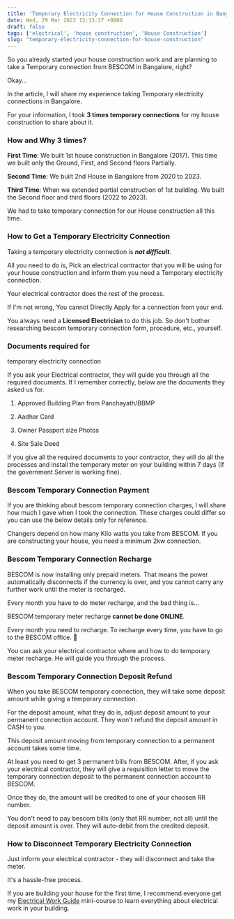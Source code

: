 ```yaml
---
title: 'Temporary Electricity Connection for House Construction in Bangalore'
date: Wed, 29 Mar 2023 13:13:17 +0000
draft: false
tags: ['electrical', 'house construction', 'House Construction']
slug: "temporary-electricity-connection-for-house-construction"
---
```


So you already started your house construction work and are planning to take a Temporary connection from BESCOM in Bangalore, right? 

Okay... 

In the article, I will share my experience taking Temporary electricity connections in Bangalore. 

For your information, I took **3 times temporary connections** for my house construction to share about it.

### How and Why 3 times?

**First Time**: We built 1st house construction in Bangalore (2017). This time we built only the Ground, First, and Second floors Partially.

**Second Time**: We built 2nd House in Bangalore from 2020 to 2023.

**Third Time**: When we extended partial construction of 1st building. We built the Second floor and third floors (2022 to 2023). 

We had to take temporary connection for our House construction all this time. 

### How to Get a Temporary Electricity Connection

Taking a temporary electricity connection is **_not difficult_**. 

All you need to do is, Pick an electrical contractor that you will be using for your house construction and inform them you need a Temporary electricity connection. 

Your electrical contractor does the rest of the process.

If I'm not wrong, You cannot Directly Apply for a connection from your end. 

You always need a **Licensed Electrician** to do this job. So don't bother researching bescom temporary connection form, procedure, etc., yourself. 

### Documents required for  
temporary electricity connection

If you ask your Electrical contractor, they will guide you through all the required documents. If I remember correctly, below are the documents they asked us for.

1) Approved Building Plan from Panchayath/BBMP

2) Aadhar Card

3) Owner Passport size Photos

4) Site Sale Deed 

If you give all the required documents to your contractor, they will do all the processes and install the temporary meter on your building within 7 days (If the government Server is working fine).

### Bescom Temporary Connection Payment

If you are thinking about bescom temporary connection charges, I will share how much I gave when I took the connection. These charges could differ so you can use the below details only for reference. 

Changers depend on how many Kilo watts you take from BESCOM. If you are constructing your house, you need a minimum 2kw connection.  

### Bescom Temporary Connection Recharge

BESCOM is now installing only prepaid meters. That means the power automatically disconnects if the currency is over, and you cannot carry any further work until the meter is recharged. 

Every month you have to do meter recharge, and the bad thing is…

BESCOM temporary meter recharge **cannot be done ONLINE**. 

Every month you need to recharge. To recharge every time, you have to go to the BESCOM office. 🙁 

You can ask your electrical contractor where and how to do temporary meter recharge. He will guide you through the process.

### Bescom Temporary Connection Deposit Refund

When you take BESCOM temporary connection, they will take some deposit amount while giving a temporary connection. 

For the deposit amount, what they do is, adjust deposit amount to your permanent connection account. They won't refund the deposit amount in CASH to you.

This deposit amount moving from temporary connection to a permanent account takes some time. 

At least you need to get 3 permanent bills from BESCOM. After, if you ask your electrical contractor, they will give a requisition letter to move the temporary connection deposit to the permanent connection account to BESCOM. 

Once they do, the amount will be credited to one of your choosen RR number. 

You don't need to pay bescom bills (only that RR number, not all) until the deposit amount is over. They will auto-debit from the credited deposit.  

### How to Disconnect Temporary Electricity Connection

Just inform your electrical contractor - they will disconnect and take the meter. 

It's a hassle-free process. 

If you are building your house for the first time, I recommend everyone get my [Electrical Work Guide](https://houseconstructionguide.com/electrical-work-guide/) mini-course to learn everything about electrical work in your building.